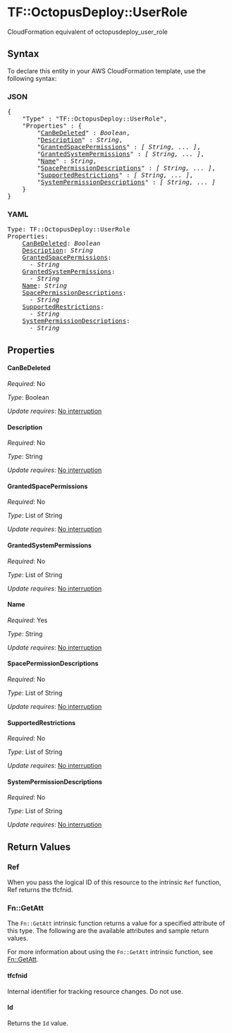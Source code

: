 # TF::OctopusDeploy::UserRole

CloudFormation equivalent of octopusdeploy_user_role

## Syntax

To declare this entity in your AWS CloudFormation template, use the following syntax:

### JSON

<pre>
{
    "Type" : "TF::OctopusDeploy::UserRole",
    "Properties" : {
        "<a href="#canbedeleted" title="CanBeDeleted">CanBeDeleted</a>" : <i>Boolean</i>,
        "<a href="#description" title="Description">Description</a>" : <i>String</i>,
        "<a href="#grantedspacepermissions" title="GrantedSpacePermissions">GrantedSpacePermissions</a>" : <i>[ String, ... ]</i>,
        "<a href="#grantedsystempermissions" title="GrantedSystemPermissions">GrantedSystemPermissions</a>" : <i>[ String, ... ]</i>,
        "<a href="#name" title="Name">Name</a>" : <i>String</i>,
        "<a href="#spacepermissiondescriptions" title="SpacePermissionDescriptions">SpacePermissionDescriptions</a>" : <i>[ String, ... ]</i>,
        "<a href="#supportedrestrictions" title="SupportedRestrictions">SupportedRestrictions</a>" : <i>[ String, ... ]</i>,
        "<a href="#systempermissiondescriptions" title="SystemPermissionDescriptions">SystemPermissionDescriptions</a>" : <i>[ String, ... ]</i>
    }
}
</pre>

### YAML

<pre>
Type: TF::OctopusDeploy::UserRole
Properties:
    <a href="#canbedeleted" title="CanBeDeleted">CanBeDeleted</a>: <i>Boolean</i>
    <a href="#description" title="Description">Description</a>: <i>String</i>
    <a href="#grantedspacepermissions" title="GrantedSpacePermissions">GrantedSpacePermissions</a>: <i>
      - String</i>
    <a href="#grantedsystempermissions" title="GrantedSystemPermissions">GrantedSystemPermissions</a>: <i>
      - String</i>
    <a href="#name" title="Name">Name</a>: <i>String</i>
    <a href="#spacepermissiondescriptions" title="SpacePermissionDescriptions">SpacePermissionDescriptions</a>: <i>
      - String</i>
    <a href="#supportedrestrictions" title="SupportedRestrictions">SupportedRestrictions</a>: <i>
      - String</i>
    <a href="#systempermissiondescriptions" title="SystemPermissionDescriptions">SystemPermissionDescriptions</a>: <i>
      - String</i>
</pre>

## Properties

#### CanBeDeleted

_Required_: No

_Type_: Boolean

_Update requires_: [No interruption](https://docs.aws.amazon.com/AWSCloudFormation/latest/UserGuide/using-cfn-updating-stacks-update-behaviors.html#update-no-interrupt)

#### Description

_Required_: No

_Type_: String

_Update requires_: [No interruption](https://docs.aws.amazon.com/AWSCloudFormation/latest/UserGuide/using-cfn-updating-stacks-update-behaviors.html#update-no-interrupt)

#### GrantedSpacePermissions

_Required_: No

_Type_: List of String

_Update requires_: [No interruption](https://docs.aws.amazon.com/AWSCloudFormation/latest/UserGuide/using-cfn-updating-stacks-update-behaviors.html#update-no-interrupt)

#### GrantedSystemPermissions

_Required_: No

_Type_: List of String

_Update requires_: [No interruption](https://docs.aws.amazon.com/AWSCloudFormation/latest/UserGuide/using-cfn-updating-stacks-update-behaviors.html#update-no-interrupt)

#### Name

_Required_: Yes

_Type_: String

_Update requires_: [No interruption](https://docs.aws.amazon.com/AWSCloudFormation/latest/UserGuide/using-cfn-updating-stacks-update-behaviors.html#update-no-interrupt)

#### SpacePermissionDescriptions

_Required_: No

_Type_: List of String

_Update requires_: [No interruption](https://docs.aws.amazon.com/AWSCloudFormation/latest/UserGuide/using-cfn-updating-stacks-update-behaviors.html#update-no-interrupt)

#### SupportedRestrictions

_Required_: No

_Type_: List of String

_Update requires_: [No interruption](https://docs.aws.amazon.com/AWSCloudFormation/latest/UserGuide/using-cfn-updating-stacks-update-behaviors.html#update-no-interrupt)

#### SystemPermissionDescriptions

_Required_: No

_Type_: List of String

_Update requires_: [No interruption](https://docs.aws.amazon.com/AWSCloudFormation/latest/UserGuide/using-cfn-updating-stacks-update-behaviors.html#update-no-interrupt)

## Return Values

### Ref

When you pass the logical ID of this resource to the intrinsic `Ref` function, Ref returns the tfcfnid.

### Fn::GetAtt

The `Fn::GetAtt` intrinsic function returns a value for a specified attribute of this type. The following are the available attributes and sample return values.

For more information about using the `Fn::GetAtt` intrinsic function, see [Fn::GetAtt](https://docs.aws.amazon.com/AWSCloudFormation/latest/UserGuide/intrinsic-function-reference-getatt.html).

#### tfcfnid

Internal identifier for tracking resource changes. Do not use.

#### Id

Returns the <code>Id</code> value.

